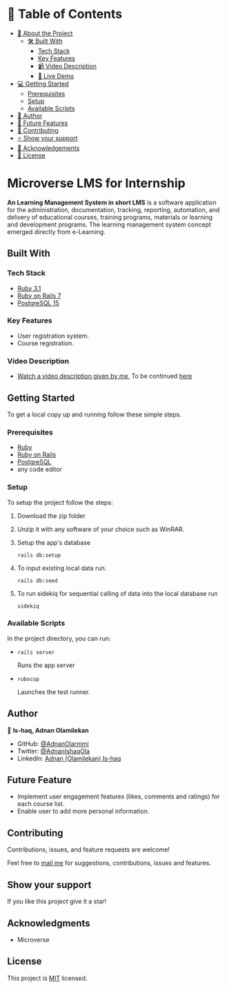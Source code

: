 # 📗 Table of Contents

- [📖 About the Project](#[project])
  - [🛠 Built With](#built-with)
    - [Tech Stack](#tech-stack)
    - [Key Features](#key-features)
    - [📹 Video Description](#video-description)
    - [🚀 Live Demo](#live-demo)
- [💻 Getting Started](#getting-started)
  - [Prerequisites](#prerequisites)
  - [Setup](#setup)
  - [Available Scripts](#available-scripts)
- [👥 Author](#author)
- [🔭 Future Features](#future-features)
- [🤝 Contributing](#contributing)
- [⭐️ Show your support](#support)
- [🙏 Acknowledgements](#acknowledgments)
- [📝 License](#license)


# Microverse LMS for Internship


**An Learning Management System in short LMS** is a software application for the administration, documentation, tracking, reporting, automation, and delivery of educational courses, training programs, materials or learning and development programs. The learning management system concept emerged directly from e-Learning.

## Built With

### Tech Stack 

<ul>
  <li><a href="https://www.ruby-lang.org/en/news/2022/11/24/ruby-3-1-3-released/">Ruby 3.1</a></li>
  <li><a href="https://rubyonrails.org/">Ruby on Rails 7</a></li>
  <li><a href="https://www.postgresql.org/">PostgreSQL 15</a></li>
</ul>

### Key Features

- User registration system.
- Course registration.

### Video Description
- [Watch a video description given by me](https://www.loom.com/share/fd8f9db88d464f14953a85f2c58672bc), To be continued [here](https://www.loom.com/share/3a65b8d10fd447eb8d54fdcd00c190c0)

## Getting Started 

To get a local copy up and running follow these simple steps.

### Prerequisites

  - <a href="https://www.ruby-lang.org/en/news/2022/11/24/ruby-3-1-3-released/">Ruby</a>
  - <a href="https://rubyonrails.org/">Ruby on Rails</a>
  - <a href="https://www.postgresql.org/">PostgreSQL</a>
  - any code editor

### Setup

To setup the project follow the steps:

1. Download the zip folder
  
2. Unzip it with any software of your choice such as WinRAR.

3. Setup the app's database
    ```
    rails db:setup
    ``` 
4. To input existing local data run.
    ```
    rails db:seed
    ```
5. To run sidekiq for sequential calling of data into the local database run
    ```
    sidekiq
    ```

### Available Scripts

In the project directory, you can run:

- ```
  rails server
  ```
  Runs the app server

- ```
  rubocop
  ```
  Launches the test runner.

## Author

👤 **Is-haq, Adnan Olamilekan**

- GitHub: [@AdnanOlarmmi](https://github.com/adnanolarmmi)
- Twitter: [@AdnanIshaqOla](https://twitter.com/AdnanIshaqOla)
- LinkedIn: [Adnan (Olamilekan) Is-haq](https://linkedin.com/in/adnan-is-haq-olamilekan)

## Future Feature

- Implement user engagement features (likes, comments and ratings) for each course list.
- Enable user to add more personal information.

## Contributing 

Contributions, issues, and feature requests are welcome!

Feel free to [mail me](adnanishaqola@gmail.com) for suggestions, contributions, issues and features.

## Show your support <a name="support"></a>

If you like this project give it a star!

## Acknowledgments 

- Microverse 

## License 

This project is [MIT](./LICENSE) licensed.
